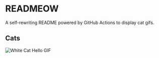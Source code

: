 # READMEOW

A self-rewriting README powered by GitHub Actions to display cat gifs.

## Cats

![White Cat Hello GIF](https://media1.giphy.com/media/v1.Y2lkPTlhY2QwMmRhbm5objR3MDNqZDFnOTNqNTN1d3Y2YWkxbnZlMmE5cmY2aXBueWt1NCZlcD12MV9naWZzX3NlYXJjaCZjdD1n/vFKqnCdLPNOKc/200.gif)
